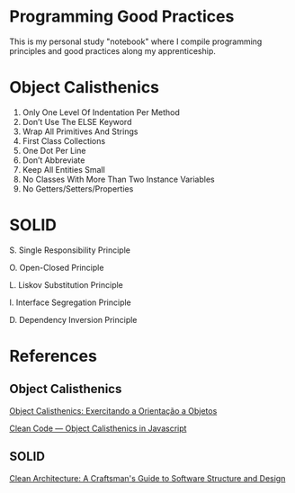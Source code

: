 # Programming Good Practices

This is my personal study "notebook" where I compile programming principles and good practices along my apprenticeship.

# Object Calisthenics

1. Only One Level Of Indentation Per Method
2. Don’t Use The ELSE Keyword
3. Wrap All Primitives And Strings
4. First Class Collections
5. One Dot Per Line
6. Don’t Abbreviate
7. Keep All Entities Small
8. No Classes With More Than Two Instance Variables
9. No Getters/Setters/Properties

# SOLID

S. Single Responsibility Principle

O. Open-Closed Principle

L. Liskov Substitution Principle

I. Interface Segregation Principle

D. Dependency Inversion Principle

# References

## Object Calisthenics

[Object Calisthenics: Exercitando a Orientação a Objetos](https://cursos.alura.com.br/course/object-calisthenics-exercitando-orientacao-objetos)

[Clean Code — Object Calisthenics in Javascript](https://medium.com/@davidsen/clean-code-object-calisthenics-f6f4dec07c8b)

## SOLID

[Clean Architecture: A Craftsman's Guide to Software Structure and Design](https://dl.acm.org/doi/book/10.5555/3175742)
